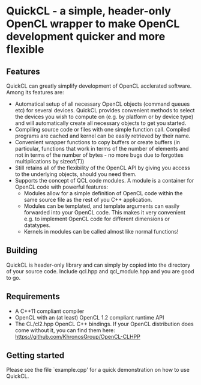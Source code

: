# QuickCL - a simple, header-only OpenCL wrapper to make OpenCL development quicker and more flexible

## Features
QuickCL can greatly simplify development of OpenCL acclerated software. Among its features are:
  * Automatical setup of all necessary OpenCL objects (command queues etc) for several devices. QuickCL provides convenient methods to select the devices you wish to compute on (e.g. by platform or by device type) and will automatically create all necessary objects to get you started.
  * Compiling source code or files with one simple function call. Compiled programs are cached and kernel can be easily retrieved by their name.
  * Convenient wrapper functions to copy buffers or create buffers (in particular, functions that work in terms of the number of elements and not in terms of the number of bytes - no more bugs due to forgottes multiplications by sizeof(T))
  * Still retains all of the flexibility of the OpenCL API by giving you access to the underlying objects, should you need them.
  * Supports the concept of QCL code modules. A module is a container for OpenCL code with powerful features:
    * Modules allow for a simple definition of OpenCL code within the same source file as the rest of you C++ application. 
    * Modules can be templated, and template arguments can easily forwarded into your OpenCL code. This makes it very convenient e.g. to implement OpenCL code for different dimensions or datatypes.
    * Kernels in modules can be called almost like normal functions!

## Building
QuickCL is header-only library and can simply by copied into the directory of your source code. Include qcl.hpp and qcl_module.hpp and you are good to go.

## Requirements
  * A C++11 compliant compiler
  * OpenCL with an (at least) OpenCL 1.2 compliant runtime API
  * The CL/cl2.hpp OpenCL C++ bindings. If your OpenCL distribution does come without it, you can find them here: https://github.com/KhronosGroup/OpenCL-CLHPP
  
## Getting started
Please see the file `example.cpp' for a quick demonstration on how to use QuickCL.

